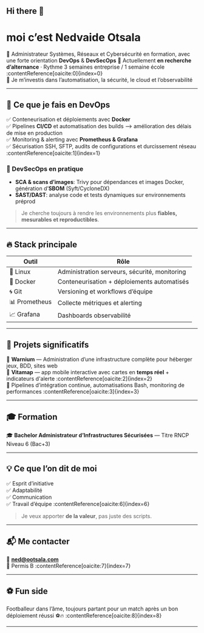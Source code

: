 ## Hi there 👋

#  moi c’est Nedvaide Otsala

🎯 Administrateur Systèmes, Réseaux et Cybersécurité en formation, avec une forte orientation **DevOps** &  **DevSecOps**
🔎 Actuellement **en recherche d’alternance** · Rythme 3 semaines entreprise / 1 semaine école :contentReference[oaicite:0]{index=0}  
🚀 Je m’investis dans l’automatisation, la sécurité, le cloud et l’observabilité

---

## 🧠 Ce que je fais en DevOps

✅ Conteneurisation et déploiements avec **Docker**  
✅ Pipelines **CI/CD** et automatisation des builds ⟶ amélioration des délais de mise en production  
✅ Monitoring & alerting avec **Prometheus & Grafana**  
✅ Sécurisation SSH, SFTP, audits de configurations et durcissement réseau :contentReference[oaicite:1]{index=1}  

### 🔐 DevSecOps en pratique
- **SCA & scans d’images**: Trivy pour dépendances et images Docker, génération d’**SBOM** (Syft/CycloneDX)
- **SAST/DAST**: analyse code  et tests dynamiques sur environnements préprod

> Je cherche toujours à rendre les environnements plus **fiables, mesurables et reproductibles**.

---

## 🔥 Stack principale

| Outil | Rôle |
|------|------|
| 🐧 Linux | Administration serveurs, sécurité, monitoring |
| 🐳 Docker | Conteneurisation + déploiements automatisés |
| 🌀 Git | Versioning et workflows d’équipe |
| 📊 Prometheus | Collecte métriques et alerting |
| 📈 Grafana | Dashboards observabilité |

---

## 🧩 Projets significatifs

🔹 **Warnium** — Administration d’une infrastructure complète pour héberger jeux, BDD, sites web  
🔹 **Vitamap** — app mobile interactive avec cartes en **temps réel** + indicateurs d'alerte :contentReference[oaicite:2]{index=2}  
🔹 Pipelines d’intégration continue, automatisations Bash, monitoring de performances :contentReference[oaicite:3]{index=3}

---

## 🎓 Formation

🎓 **Bachelor Administrateur d’Infrastructures Sécurisées** — Titre RNCP Niveau 6 (Bac+3)  


---

## 💡 Ce que l’on dit de moi

✅ Esprit d’initiative  
✅ Adaptabilité  
✅ Communication  
✅ Travail d’équipe :contentReference[oaicite:6]{index=6}

> Je veux apporter **de la valeur**, pas juste des scripts.

---

## 📬 Me contacter

📧 **ned@ootsala.com**  
🚗 Permis B :contentReference[oaicite:7]{index=7}

---

## ⚽ Fun side
Footballeur dans l’âme, toujours partant pour un match après un bon déploiement réussi ⚽🔥 :contentReference[oaicite:8]{index=8}

---



